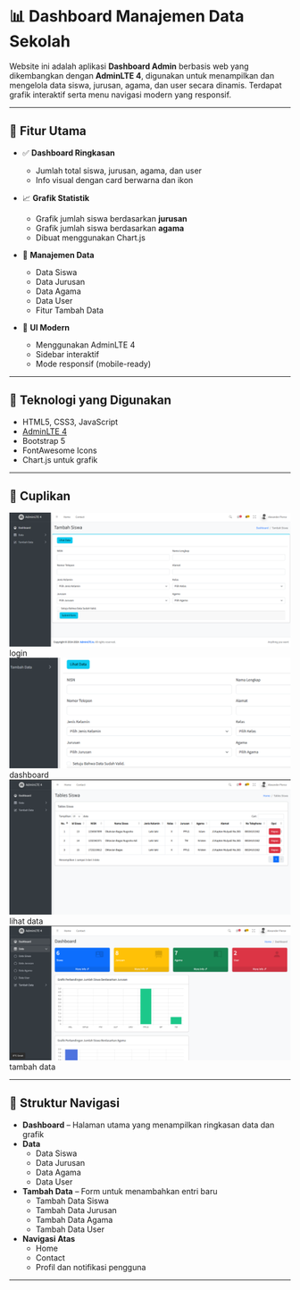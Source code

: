 # 📊 Dashboard Manajemen Data Sekolah

Website ini adalah aplikasi **Dashboard Admin** berbasis web yang dikembangkan dengan **AdminLTE 4**, digunakan untuk menampilkan dan mengelola data siswa, jurusan, agama, dan user secara dinamis. Terdapat grafik interaktif serta menu navigasi modern yang responsif.

---

## 🎯 Fitur Utama

- ✅ **Dashboard Ringkasan**

  - Jumlah total siswa, jurusan, agama, dan user
  - Info visual dengan card berwarna dan ikon

- 📈 **Grafik Statistik**

  - Grafik jumlah siswa berdasarkan **jurusan**
  - Grafik jumlah siswa berdasarkan **agama**
  - Dibuat menggunakan Chart.js

- 📁 **Manajemen Data**

  - Data Siswa
  - Data Jurusan
  - Data Agama
  - Data User
  - Fitur Tambah Data

- 🎨 **UI Modern**
  - Menggunakan AdminLTE 4
  - Sidebar interaktif
  - Mode responsif (mobile-ready)

---

## 🧱 Teknologi yang Digunakan

- HTML5, CSS3, JavaScript
- [AdminLTE 4](https://adminlte.io)
- Bootstrap 5
- FontAwesome Icons
- Chart.js untuk grafik

---

## 📸 Cuplikan

![Screenshot](./img.md/image.png)
login
![Screenshot](./img.md/image1.png)
dashboard
![Screenshot](./img.md/image2.png)
lihat data
![Screenshot](./img.md/image3.png)
tambah data

---

## 📂 Struktur Navigasi

- **Dashboard** – Halaman utama yang menampilkan ringkasan data dan grafik
- **Data**
  - Data Siswa
  - Data Jurusan
  - Data Agama
  - Data User
- **Tambah Data** – Form untuk menambahkan entri baru
  - Tambah Data Siswa
  - Tambah Data Jurusan
  - Tambah Data Agama
  - Tambah Data User
- **Navigasi Atas**
  - Home
  - Contact
  - Profil dan notifikasi pengguna

---
